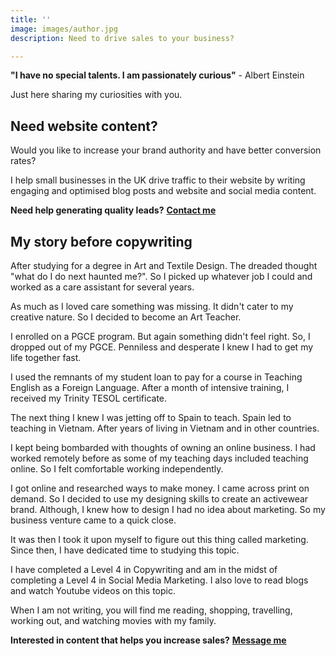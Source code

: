 ```yaml
---
title: ''
image: images/author.jpg
description: Need to drive sales to your business?

---
```

**"I have no special talents. I am passionately curious"** - Albert Einstein

Just here sharing my curiosities with you.

## **Need website content?**

Would you like to increase your brand authority and have better conversion rates?

I help small businesses in the UK drive traffic to their website by writing engaging and optimised blog posts and website and social media content.

**Need help generating quality leads?** [**Contact me**](https://www.ruthchernous.com/contact/ "Contact me")

## **My story before copywriting**

After studying for a degree in Art and Textile Design. The dreaded thought "what do I do next haunted me?". So I picked up whatever job I could and worked as a care assistant for several years.

As much as I loved care something was missing. It didn't cater to my creative nature. So I decided to become an Art Teacher.

I enrolled on a PGCE program. But again something didn't feel right. So, I dropped out of my PGCE. Penniless and desperate I knew I had to get my life together fast.

I used the remnants of my student loan to pay for a course in Teaching English as a Foreign Language. After a month of intensive training, I received my Trinity TESOL certificate.

The next thing I knew I was jetting off to Spain to teach. Spain led to teaching in Vietnam. After years of living in Vietnam and in other countries.

I kept being bombarded with thoughts of owning an online business. I had worked remotely before as some of my teaching days included teaching online. So I felt comfortable working independently.

I got online and researched ways to make money. I came across print on demand. So I decided to use my designing skills to create an activewear brand. Although, I knew how to design I had no idea about marketing. So my business venture came to a quick close.

It was then I took it upon myself to figure out this thing called marketing. Since then, I have dedicated time to studying this topic.

I have completed a Level 4 in Copywriting and am in the midst of completing a Level 4 in Social Media Marketing. I also love to read blogs and watch Youtube videos on this topic.

When I am not writing, you will find me reading, shopping, travelling, working out, and watching movies with my family.

**Interested in content that helps you increase sales?** [**Message me**](https://www.ruthchernous.com/contact/ "Contact me")